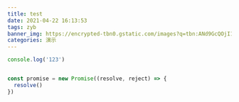 ```yaml
---
title: test
date: 2021-04-22 16:13:53
tags: zyb
banner_img: https://encrypted-tbn0.gstatic.com/images?q=tbn:ANd9GcQOjI1905p3eADlnE9Zd8kRHzPh3fyBawfqUQ&usqp=CAU
categories: 演示
---
```


```javascript
console.log('123')


const promise = new Promise((resolve, reject) => {
  resolve()
})
```